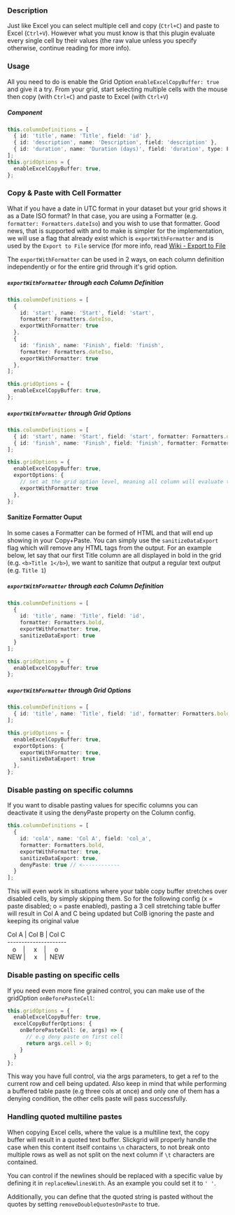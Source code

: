 ### Description
Just like Excel you can select multiple cell and copy (`Ctrl+C`) and paste to Excel (`Ctrl+V`). However what you must know is that this plugin evaluate every single cell by their values (the raw value unless you specify otherwise, continue reading for more info). 

### Usage
All you need to do is enable the Grid Option `enableExcelCopyBuffer: true` and give it a try. From your grid, start selecting multiple cells with the mouse then copy (with `Ctrl+C`) and paste to Excel (with `Ctrl+V`)

##### Component
```typescript
this.columnDefinitions = [
  { id: 'title', name: 'Title', field: 'id' },
  { id: 'description', name: 'Description', field: 'description' },
  { id: 'duration', name: 'Duration (days)', field: 'duration', type: FieldType.number },
];
this.gridOptions = {
  enableExcelCopyBuffer: true,
};
```

### Copy & Paste with Cell Formatter
What if you have a date in UTC format in your dataset but your grid shows it as a Date ISO format? In that case, you are using a Formatter (e.g. `formatter: Formatters.dateIso`) and you wish to use that formatter. Good news, that is supported with and to make is simpler for the implementation, we will use a flag that already exist which is `exportWithFormatter` and is used by the `Export to File` service (for more info, read [Wiki - Export to File](Export-to-Text-File.md)

The `exportWithFormatter` can be used in 2 ways, on each column definition independently or for the entire grid through it's grid option. 
##### `exportWithFormatter` through each Column Definition
```typescript
this.columnDefinitions = [
  { 
    id: 'start', name: 'Start', field: 'start', 
    formatter: Formatters.dateIso, 
    exportWithFormatter: true 
  },
  { 
    id: 'finish', name: 'Finish', field: 'finish', 
    formatter: Formatters.dateIso, 
    exportWithFormatter: true 
  },
];

this.gridOptions = {
  enableExcelCopyBuffer: true,
};
```

##### `exportWithFormatter` through Grid Options
```typescript
this.columnDefinitions = [
  { id: 'start', name: 'Start', field: 'start', formatter: Formatters.dateIso },
  { id: 'finish', name: 'Finish', field: 'finish', formatter: Formatters.dateIso },
];

this.gridOptions = {
  enableExcelCopyBuffer: true,
  exportOptions: {
    // set at the grid option level, meaning all column will evaluate the Formatter (when it has a Formatter defined)
    exportWithFormatter: true
  },
};
```
#### Sanitize Formatter Ouput
In some cases a Formatter can be formed of HTML and that will end up showing in your Copy+Paste. You can simply use the `sanitizeDataExport` flag which will remove any HTML tags from the output. For an example below, let say that our first Title column are all displayed in bold in the grid (e.g. `<b>Title 1</b>`), we want to sanitize that output a regular text output (e.g. `Title 1`)

##### `exportWithFormatter` through each Column Definition
```typescript
this.columnDefinitions = [
  { 
    id: 'title', name: 'Title', field: 'id', 
    formatter: Formatters.bold,
    exportWithFormatter: true, 
    sanitizeDataExport: true 
  }
];

this.gridOptions = {
  enableExcelCopyBuffer: true
};
```

##### `exportWithFormatter` through Grid Options
```typescript
this.columnDefinitions = [
  { id: 'title', name: 'Title', field: 'id', formatter: Formatters.bold }
];

this.gridOptions = {
  enableExcelCopyBuffer: true,
  exportOptions: {
    exportWithFormatter: true,
    sanitizeDataExport: true
  },
};
```

### Disable pasting on specific columns
If you want to disable pasting values for specific columns you can deactivate it using the denyPaste property on the Column config.

```typescript
this.columnDefinitions = [
  { 
    id: 'colA', name: 'Col A', field: 'col_a', 
    formatter: Formatters.bold,
    exportWithFormatter: true, 
    sanitizeDataExport: true,
    denyPaste: true // <------------
  }
];
```

This will even work in situations where your table copy buffer stretches over disabled cells, by simply skipping them. So for the following config (x = paste disabled; o = paste enabled), pasting a 3 cell stretching table buffer will result in Col A and C being updated but ColB ignoring the paste and keeping its original value

Col A | Col B | Col C \
\---------------------\
&nbsp;&nbsp; o &nbsp;&nbsp;  | &nbsp;&nbsp;&nbsp; x &nbsp;&nbsp; | &nbsp;&nbsp;&nbsp; o \
NEW | &nbsp;&nbsp;&nbsp; x &nbsp;&nbsp; | &nbsp;NEW

### Disable pasting on specific cells
If you need even more fine grained control, you can make use of the gridOption `onBeforePasteCell`:

```typescript
this.gridOptions = {
  enableExcelCopyBuffer: true,
  excelCopyBufferOptions: {
    onBeforePasteCell: (e, args) => {
      // e.g deny paste on first cell
      return args.cell > 0;
    }
  }
};
```

This way you have full control, via the args parameters, to get a ref to the current row and cell being updated. Also keep in mind that while performing a buffered table paste (e.g three cols at once) and only one of them has a denying condition, the other cells paste will pass successfully.

### Handling quoted multiline pastes
When copying Excel cells, where the value is a multiline text, the copy buffer will result in a quoted text buffer. Slickgrid will properly handle the case when this content itself contains `\n` characters, to not break onto multiple rows as well as not split on the next column if `\t` characters are contained.

You can control if the newlines should be replaced with a specific value by defining it in `replaceNewlinesWith`. As an example you could set it to `' '`.

Additionally, you can define that the quoted string is pasted without the quotes by setting `removeDoubleQuotesOnPaste` to true.
